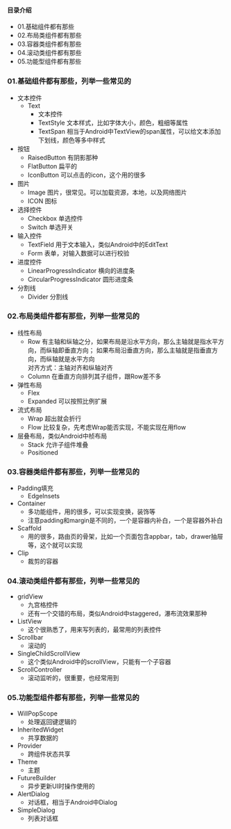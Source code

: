 #### 目录介绍
- 01.基础组件都有那些
- 02.布局类组件都有那些
- 03.容器类组件都有那些
- 04.滚动类组件都有那些
- 05.功能型组件都有那些




### 01.基础组件都有那些，列举一些常见的
- 文本控件
    - Text
        - 文本控件
        - TextStyle   文本样式，比如字体大小，颜色，粗细等属性
        - TextSpan    相当于Android中TextView的span属性，可以给文本添加下划线，颜色等多中样式
- 按钮
    - RaisedButton          有阴影那种
    - FlatButton            扁平的
    - IconButton            可以点击的icon，这个用的很多
- 图片
    - Image                 图片，很常见。可以加载资源，本地，以及网络图片
    - ICON                  图标
- 选择控件
    - Checkbox              单选控件
    - Switch                单选开关
- 输入控件
    - TextField             用于文本输入，类似Android中的EditText
    - Form                  表单，对输入数据可以进行校验
- 进度控件
    - LinearProgressIndicator           横向的进度条
    - CircularProgressIndicator         圆形进度条
- 分割线
    - Divider               分割线



### 02.布局类组件都有那些，列举一些常见的
- 线性布局
    - Row           有主轴和纵轴之分，如果布局是沿水平方向，那么主轴就是指水平方向，而纵轴即垂直方向；
                    如果布局沿垂直方向，那么主轴就是指垂直方向，而纵轴就是水平方向   
                    对齐方式：主轴对齐和纵轴对齐       
    - Column        在垂直方向排列其子组件，跟Row差不多
- 弹性布局
    - Flex
    - Expanded      可以按照比例扩展
- 流式布局
    - Wrap          超出就会折行
    - Flow          比较复杂，先考虑Wrap能否实现，不能实现在用flow
- 层叠布局，类似Android中桢布局
    - Stack         允许子组件堆叠
    - Positioned        



### 03.容器类组件都有那些，列举一些常见的
- Padding填充
    - EdgeInsets
- Container
    - 多功能组件，用的很多，可以实现变换，装饰等
    - 注意padding和margin是不同的，一个是容器内补白，一个是容器外补白
- Scaffold
    - 用的很多，路由页的骨架，比如一个页面包含appbar，tab，drawer抽屉等，这个就可以实现
- Clip
    - 裁剪的容器


### 04.滚动类组件都有那些，列举一些常见的
- gridView
    - 九宫格控件
    - 还有一个交错的布局，类似Android中staggered，瀑布流效果那种
- ListView
    - 这个很熟悉了，用来写列表的，最常用的列表控件
- Scrollbar
    - 滚动的
- SingleChildScrollView
    - 这个类似Android中的scrollView，只能有一个子容器
- ScrollController
    - 滚动监听的，很重要，也经常用到



### 05.功能型组件都有那些，列举一些常见的
- WillPopScope
    - 处理返回键逻辑的
- InheritedWidget
    - 共享数据的
- Provider
    - 跨组件状态共享
- Theme
    - 主题
- FutureBuilder
    - 异步更新UI时操作使用的
- AlertDialog
    - 对话框，相当于Android中Dialog
- SimpleDialog
    - 列表对话框























